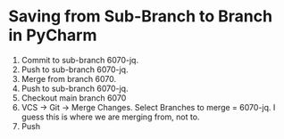 # Saving from Sub-Branch to Branch in PyCharm

1. Commit to sub-branch 6070-jq.
2. Push to sub-branch 6070-jq.
3. Merge from branch 6070.
4. Push to sub-branch 6070-jq.
5. Checkout main branch 6070
6. VCS -> Git -> Merge Changes. Select Branches to merge = 6070-jq. I guess this is where we are merging from, not to.
7. Push

